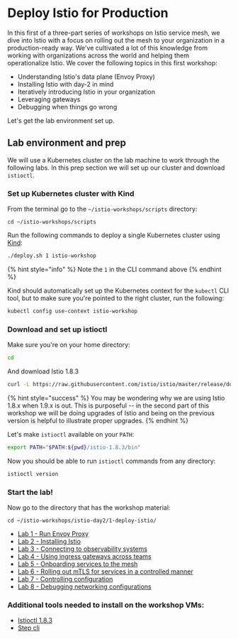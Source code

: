 # Deploy Istio for Production

In this first of a three-part series of workshops on Istio service mesh, we dive into Istio with a focus on rolling out the mesh to your organization in a production-ready way. We've cultivated a lot of this knowledge from working with organizations across the world and helping them operationalize Istio. We cover the following topics in this first workshop:

- Understanding Istio's data plane (Envoy Proxy)
- Installing Istio with day-2 in mind
- Iteratively introducing Istio in your organization
- Leveraging gateways
- Debugging when things go wrong

Let's get the lab environment set up.

## Lab environment and prep

We will use a Kubernetes cluster on the lab machine to work through the following labs. In this prep section we will set up our cluster and download `istioctl`.

### Set up Kubernetes cluster with Kind

From the terminal go to the `~/istio-workshops/scripts` directory:

```
cd ~/istio-workshops/scripts
```

Run the following commands to deploy a single Kubernetes cluster using [Kind](https://kind.sigs.k8s.io/):

```bash
./deploy.sh 1 istio-workshop
```

{% hint style="info" %}
Note the `1` in the CLI command above
{% endhint %}

Kind should automatically set up the Kubernetes context for the `kubectl` CLI tool, but to make sure you're pointed to the right cluster, run the following:

```bash
kubectl config use-context istio-workshop
```

### Download and set up istioctl

Make sure you're on your home directory:

```bash
cd
```

And download Istio 1.8.3

```bash
curl -L https://raw.githubusercontent.com/istio/istio/master/release/downloadIstioCandidate.sh | ISTIO_VERSION=1.8.3 sh -
```

{% hint style="success" %}
You may be wondering why we are using Istio 1.8.x when 1.9.x is out. This is purposeful -- in the second part of this workshop we will be doing upgrades of Istio and being on the previous version is helpful to illustrate proper upgrades.
{% endhint %}

Let's make `istioctl` available on your `PATH`:

```bash
export PATH="$PATH:${pwd}/istio-1.8.3/bin"
```

Now you should be able to run `istioctl` commands from any directory:

```bash
istioctl version
```

### Start the lab!

Now go to the directory that has the workshop material:

```
cd ~/istio-workshops/istio-day2/1-deploy-istio/
```

- [Lab 1 - Run Envoy Proxy](./01-run-envoy.md)
- [Lab 2 - Installing Istio](./02-install-istio.md)
- [Lab 3 - Connecting to observability systems](./03-observability.md)
- [Lab 4 - Using ingress gateways across teams](./04-ingress-gateway.md)
- [Lab 5 - Onboarding services to the mesh](./05-app-rollout.md)
- [Lab 6 - Rolling out mTLS for services in a controlled manner](./06-mtls-rollout.md)
- [Lab 7 - Controlling configuration](./07-controlling-config.md)
- [Lab 8 - Debugging networking configurations](./08-debugging-config.md)

### Additional tools needed to install on the workshop VMs:

- [Istioctl 1.8.3](https://github.com/istio/istio/releases/tag/1.8.3)
- [Step cli](https://smallstep.com/cli/)
